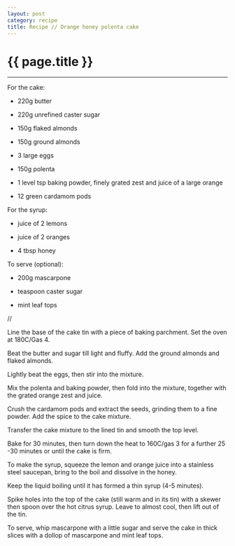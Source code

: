 ```yaml
---
layout: post
category: recipe
title: Recipe // Orange honey polenta cake
---
```


{{ page.title }}
================


---

For the cake:

- 220g butter

- 220g unrefined caster sugar

- 150g flaked almonds

- 150g ground almonds

- 3 large eggs

- 150g polenta

- 1 level tsp baking powder, finely grated zest and juice of a large 
orange

- 12 green cardamom pods

For the syrup: 

- juice of 2 lemons

- juice of 2 oranges

- 4 tbsp honey

To serve (optional):

- 200g mascarpone 

- teaspoon caster sugar

- mint leaf tops



//

Line the base of the cake tin with a piece of baking parchment. Set the oven at 180C/Gas 4. 

Beat the butter and sugar till light and fluffy. Add the ground almonds and flaked almonds.

Lightly beat the eggs, then stir into the mixture.

Mix the polenta and baking powder, then fold into the mixture, together with the grated orange zest and juice. 

Crush the cardamom pods and extract the seeds, grinding them to a fine powder. Add the spice to the cake mixture. 

Transfer the cake mixture to the lined tin and smooth the top level. 

Bake for 30 minutes, then turn down the heat to 160C/gas 3 for a further 25 -30 minutes or until the cake is firm. 

To make the syrup, squeeze the lemon and orange juice into a stainless steel saucepan, bring to the boil and dissolve in the honey. 

Keep the liquid boiling until it has formed a thin syrup (4-5 minutes). 

Spike holes into the top of the cake (still warm and in its tin) with a skewer then spoon over the hot citrus syrup. Leave to almost cool, then lift out of the tin. 

To serve, whip mascarpone with a little sugar and serve the cake in thick slices with a dollop of mascarpone and mint leaf tops.